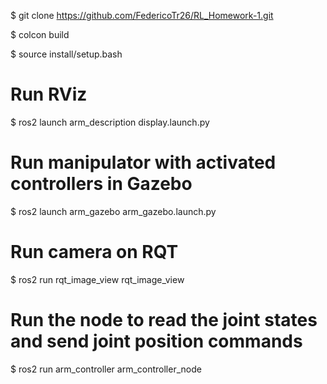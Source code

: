 $ git clone https://github.com/FedericoTr26/RL_Homework-1.git

$ colcon build 

$ source install/setup.bash

# Run RViz 
$ ros2 launch arm_description display.launch.py

# Run manipulator with activated controllers in Gazebo
$ ros2 launch arm_gazebo arm_gazebo.launch.py

# Run camera on RQT
$ ros2 run rqt_image_view rqt_image_view

# Run the node to read the joint states and send joint position commands
$ ros2 run arm_controller arm_controller_node
